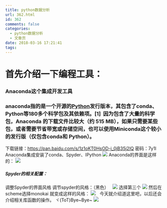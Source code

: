 ```yaml
---
title: python数据分析
url: 362.html
id: 362
comments: false
categories:
  - python数据分析
  - 文章页
date: 2018-03-16 17:21:41
tags:
---
```


首先介绍一下编程工具：
===========

### Anaconda这个集成开发工具

### anaconda指的是一个开源的[Python](https://baike.baidu.com/item/Python)发行版本，其包含了conda、Python等180多个科学包及其依赖项。\[1\]  因为包含了大量的科学包，Anaconda 的下载文件比较大（约 515 MB），如果只需要某些包，或者需要节省带宽或存储空间，也可以使用**Miniconda**这个较小的发行版（仅包含conda和 Python）。

下载链接：https://pan.baidu.com/s/1z1oKT0HsOD-j_0jB35j2lQ 密码：7y1l Anaconda集成安装了conda、Spyder、IPython ![](http://47.100.4.8/wp-content/uploads/2018/03/1-300x85.png) Anaconda的界面是这样的： ![](http://47.100.4.8/wp-content/uploads/2018/03/QQ图片20180316170633-300x182.png)

##### Spyder的相关配置：

调整Spyder的界面风格 调节spyder的风格：（黑色）   ![](http://47.100.4.8/wp-content/uploads/2018/03/2-300x124.png) 选择第三个 ![](http://47.100.4.8/wp-content/uploads/2018/03/3.png) 然后在scheme选择monokai 就变成这样的风格： ![](http://47.100.4.8/wp-content/uploads/2018/03/4-300x159.png)   今天就介绍道这里吧，以后还会介绍相关库函数的操作。 ヾ(ToT)Bye~Bye~ ![](http://47.100.4.8/wp-content/uploads/2018/03/d60c9e7eca806538f48a646b9edda144ad348202-300x300.jpg)